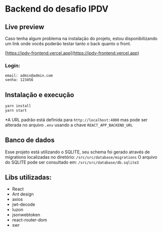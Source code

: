 # Backend do desafio IPDV
## Live preview
Caso tenha algum problema na instalação do projeto, estou disponibilizando um link onde vocês poderão testar tanto o back quanto o front.

[https://ipdv-frontend.vercel.app](https://ipdv-frontend.vercel.app)

### Login: 
```
email: admin@admin.com
senha: 123456
```

## Instalação e execução

```sh
yarn install
yarn start
```

*A URL padrão está definida para ```http://localhost:4000``` mas pode ser alterada no arquivo ```.env``` usando a chave ```REACT_APP_BACKEND_URL```

## Banco de dados
Esse projeto está utilizando o SQLITE, seu schema foi gerado através de migrations localizadas no diretório:
```/src/src/database/migrations```
O arquivo do SQLITE pode ser consultado em: ```/src/src/database/db.sqlite3```

## Libs utilizadas:
 - React
 - Ant design
 - axios
 - jwt-decode
 - luzon
 - jsonwebtoken
 - react-router-dom
 - swr
